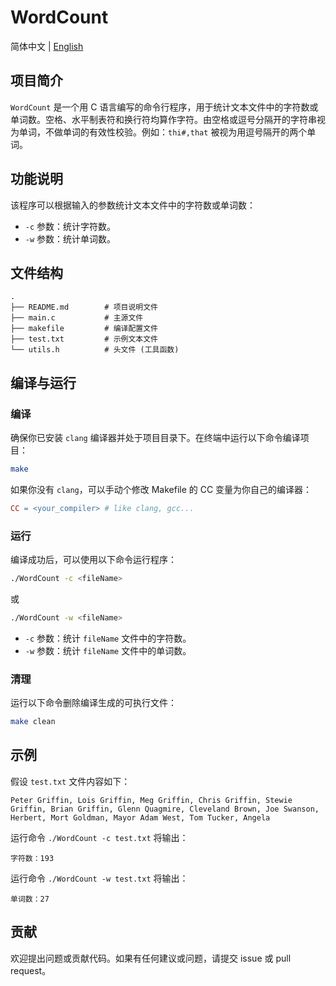 # WordCount

简体中文 | [English](./README_en.md)

## 项目简介

`WordCount` 是一个用 C 语言编写的命令行程序，用于统计文本文件中的字符数或单词数。空格、水平制表符和换行符均算作字符。由空格或逗号分隔开的字符串视为单词，不做单词的有效性校验。例如：`thi#,that` 被视为用逗号隔开的两个单词。

## 功能说明

该程序可以根据输入的参数统计文本文件中的字符数或单词数：

- `-c` 参数：统计字符数。
- `-w` 参数：统计单词数。

## 文件结构

```
.
├── README.md        # 项目说明文件
├── main.c           # 主源文件
├── makefile         # 编译配置文件
├── test.txt         # 示例文本文件
└── utils.h          # 头文件 (工具函数)
```

## 编译与运行

### 编译

确保你已安装 `clang` 编译器并处于项目目录下。在终端中运行以下命令编译项目：

```zsh
make
```

如果你没有 `clang`，可以手动个修改 Makefile 的 CC 变量为你自己的编译器：

```makefile
CC = <your_compiler> # like clang, gcc...
```

### 运行

编译成功后，可以使用以下命令运行程序：

```sh
./WordCount -c <fileName>
```

或

```sh
./WordCount -w <fileName>
```

- `-c` 参数：统计 `fileName` 文件中的字符数。
- `-w` 参数：统计 `fileName` 文件中的单词数。

### 清理

运行以下命令删除编译生成的可执行文件：

```sh
make clean
```

## 示例

假设 `test.txt` 文件内容如下：

```
Peter Griffin, Lois Griffin, Meg Griffin, Chris Griffin, Stewie Griffin, Brian Griffin, Glenn Quagmire, Cleveland Brown, Joe Swanson, Herbert, Mort Goldman, Mayor Adam West, Tom Tucker, Angela

```

运行命令 `./WordCount -c test.txt` 将输出：

```
字符数：193
```

运行命令 `./WordCount -w test.txt` 将输出：

```
单词数：27
```

## 贡献

欢迎提出问题或贡献代码。如果有任何建议或问题，请提交 issue 或 pull request。
